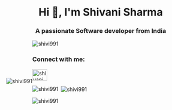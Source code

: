<h1 align="center">Hi 👋, I'm Shivani Sharma</h1>
<h3 align="center">A passionate Software developer from India</h3>
<img align="left" src="https://steamuserimages-a.akamaihd.net/ugc/1631947648964785474/81CBA15178466DD47195A239232202E78987B714/?imw=637&imh=358&ima=fit&impolicy=Letterbox&imcolor=%23000000&letterbox=true" alt="shivi991" style="vertical-align:middle;margin:100px 0px" />

<p align="left"> <img src="https://komarev.com/ghpvc/?username=shivi991&label=Profile%20views&color=0e75b6&style=flat" alt="shivi991" /> </p>

<h3 align="left">Connect with me:</h3>
<p align="left">
<a href="https://linkedin.com/in/shivanisharma309" target="blank"><img align="center" src="https://raw.githubusercontent.com/rahuldkjain/github-profile-readme-generator/master/src/images/icons/Social/linked-in-alt.svg" alt="shivani sharma" height="30" width="40" /></a>
</p>

<p><img align="left" src="https://github-readme-stats.vercel.app/api/top-langs?username=shivi991&show_icons=true&locale=en&layout=compact" alt="shivi991" /></p>

<p>&nbsp;<img align="center" src="https://github-readme-stats.vercel.app/api?username=shivi991&show_icons=true&locale=en" alt="shivi991" /></p>

<p><img align="center" src="https://github-readme-streak-stats.herokuapp.com/?user=shivi991&" alt="shivi991" /></p>
